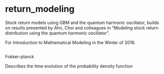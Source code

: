# return_modeling
Stock return models using GBM and the quantum harmonic oscillator, builds on results presented by Ahn, Choi and colleagues in “Modeling stock return distribution using the quantum harmonic oscillator”.

For Introduction to Mathematical Modeling in the Winter of 2018.
## 
Fokker-planck

Describes the  time evolution of the probability density function